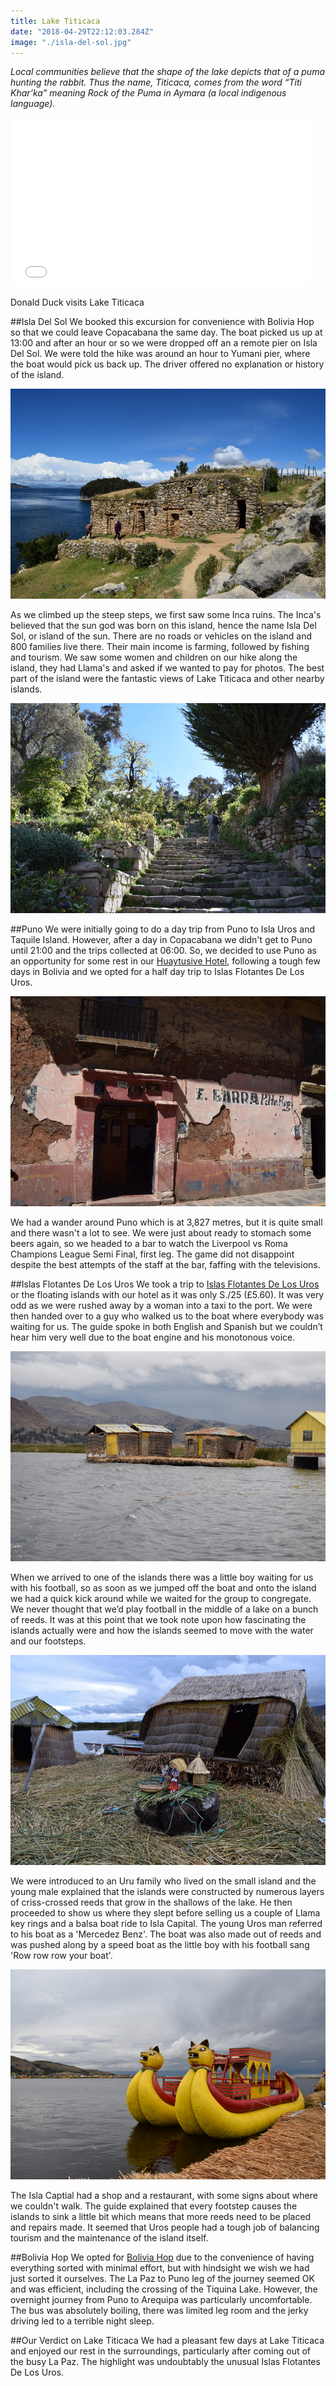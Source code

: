 ```yaml
---
title: Lake Titicaca
date: "2018-04-29T22:12:03.284Z"
image: "./isla-del-sol.jpg"
---
```


*Local communities believe that the shape of the lake depicts that of a puma hunting the rabbit. Thus the name, Titicaca, comes from the word “Titi Khar’ka” meaning Rock of the Puma in Aymara (a local indigenous language).*

<iframe frameborder="0" width="480" height="270" src="//www.dailymotion.com/embed/video/xynf5d" allowfullscreen></iframe>

Donald Duck visits Lake Titicaca

##Isla Del Sol
We booked this excursion for convenience with Bolivia Hop so that we could leave Copacabana the same day. The boat picked us up at 13:00 and after an hour or so we were dropped off an a remote pier on Isla Del Sol. We were told the hike was around an hour to Yumani pier, where the boat would pick us back up. The driver offered no explanation or history of the island.

![Inca Temple](./inca-temple.jpg "Inca Temple")

As we climbed up the steep steps, we first saw some Inca ruins. The Inca's believed that the sun god was born on this island, hence the name Isla Del Sol, or island of the sun. There are no roads or vehicles on the island and 800 families live there. Their main income is farming, followed by fishing and tourism. We saw some women and children on our hike along the island, they had Llama's and asked if we wanted to pay for photos. The best part of the island were the fantastic views of Lake Titicaca and other nearby islands.

![Inca Stairs](./inca-stairs.jpg "Inca Stairs")

##Puno
We were initially going to do a day trip from Puno to Isla Uros and Taquile Island. However, after a day in Copacabana we didn't get to Puno until 21:00 and the trips collected at 06:00. So, we decided to use Puno as an opportunity for some rest in our [Huaytusive Hotel](https://www.huaytusivepuno.com/), following a tough few days in Bolivia and we opted for a half day trip to Islas Flotantes De Los Uros.

![Puno](./puno.jpg "Puno")

We had a wander around Puno which is at 3,827 metres, but it is quite small and there wasn't a lot to see. We were just about ready to stomach some beers again, so  we headed to a bar to watch the Liverpool vs Roma Champions League Semi Final, first leg. The game did not disappoint despite the best attempts of the staff at the bar, faffing with the televisions.

##Islas Flotantes De Los Uros
We took a trip to [Islas Flotantes De Los Uros](https://en.wikipedia.org/wiki/Uru_people) or the floating islands with our hotel as it was only S./25 (£5.60). It was very odd as we were rushed away by a woman into a taxi to the port. We were then handed over to a guy who walked us to the boat where everybody was waiting for us. The guide spoke in both English and Spanish but we couldn’t hear him very well due to the boat engine and his monotonous voice.

![Floating Islands](./floating-islands.jpg "Floating Islands")

When we arrived to one of the islands there was a little boy waiting for us with his football, so as soon as we jumped off the boat and onto the island we had a quick kick around while we waited for the group to congregate. We never thought that we’d play football in the middle of a lake on a bunch of reeds. It was at this point that we took note upon how fascinating the islands actually were and how the islands seemed to move with the water and our footsteps.

![Uru Island](./uru-island.jpg "Uru Island")

We were introduced to an Uru family who lived on the small island and the young male explained that the islands were constructed by numerous layers of criss-crossed reeds that grow in the shallows of the lake. He then proceeded to show us where they slept before selling us a couple of Llama key rings and a balsa boat ride to Isla Capital. The young Uros man referred to his boat as a 'Mercedez Benz'. The boat was also made out of reeds and was pushed along by a speed boat as the little boy with his football sang 'Row row row your boat'.

![Balsa Boat](./balsa-boat.jpg "Balsa Boat")

The Isla Captial had a shop and a restaurant, with some signs about where we couldn't walk. The guide explained that every footstep causes the islands to sink a little bit which means that more reeds need to be placed and repairs made. It seemed that Uros people had a tough job of balancing tourism and the maintenance of the island itself.

##Bolivia Hop
We opted for [Bolivia Hop](https://www.boliviahop.com/) due to the convenience of having everything sorted with minimal effort, but with hindsight we wish we had just sorted it ourselves. The La Paz to Puno leg of the journey seemed OK and was efficient, including the crossing of the Tiquina Lake. However, the overnight journey from Puno to Arequipa was particularly uncomfortable. The bus was absolutely boiling, there was limited leg room and the jerky driving led to a terrible night sleep.

##Our Verdict on Lake Titicaca
We had a pleasant few days at Lake Titicaca and enjoyed our rest in the surroundings, particularly after coming out of the busy La Paz. The highlight was undoubtably the unusual Islas Flotantes De Los Uros.